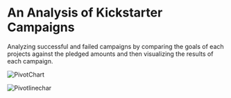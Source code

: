 # An Analysis of Kickstarter Campaigns

Analyzing successful and failed campaigns by comparing the goals of each projects against the pledged amounts and then visualizing the results of each campaign.

![PivotChart](https://user-images.githubusercontent.com/83428759/122679660-5e831e80-d1b1-11eb-811c-89e2adca5956.png)

![Pivotlinechar](https://user-images.githubusercontent.com/83428759/122679677-70fd5800-d1b1-11eb-899f-6cdd7572074f.png)

